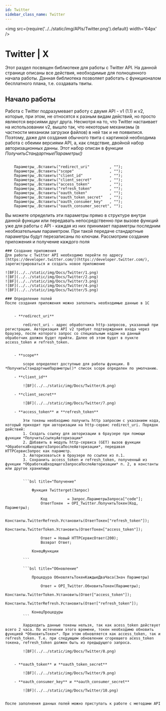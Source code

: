 ```yaml
---
id: Twitter
sidebar_class_name: Twitter
---
```


<img src={require('../../static/img/APIs/Twitter.png').default} width='64px' />

# Twitter | X

Этот раздел посвящен библиотеке для работы с Twitter API. На данной странице описаны все действия, необходимые для полноценного начала работы. Данная библиотека позволяет работать с функционалом бесплатного плана, т.е. создавать твиты. 

## Начало работы

  
Работа с Twitter подразумевает работу с двумя API - v1 (1.1) и v2, которые, при этом, не относятся к разным видам действий, но просто являются версиями друг друга. Несмотря на то, что Twitter настаивает на использовании v2, вышло так, что некоторые механизмы (в частности механизм загрузки файлов) в ней так и не появилися. Поэтому, даже для создания обычного твита с картинкой необходима работа с обеими версиями API, а, как следствие, двойной набор авторизационных данны. Этот набор описан в функции *ПолучитьСтандартныеПараметры()*


```bsl

	Параметры_.Вставить("redirect_uri"         , "");
	Параметры_.Вставить("scope"                , "");
	Параметры_.Вставить("client_id"            , "");
	Параметры_.Вставить("client_secret"        , "");
	Параметры_.Вставить("access_token"         , ""); 
	Параметры_.Вставить("refresh_token"        , ""); 
	Параметры_.Вставить("oauth_token"          , "");
	Параметры_.Вставить("oauth_token_secret"   , "");
	Параметры_.Вставить("oauth_consumer_key"   , "");
	Параметры_.Вставить("oauth_consumer_secret", "");

```

Вы можете определить эти параметры прямо в структуре внутри данной функции или передавать непосредственно при вызове функций уже для работы с API - каждая из них принимает параметры последним необязательным параметром. При такой передаче стандартные параметры будут перезаписаны по ключам. Рассмотрим создание приложения и получение каждого поля


	### Создание приложения
	Для работы с Twitter API необходимо перейти по адресу [https://developer.twitter.com/](https://developer.twitter.com/), зарегистрироваться и создать новое приложение
	
	![BF](../../static/img/Docs/Twitter/1.png)
	![BF](../../static/img/Docs/Twitter/2.png)
	![BF](../../static/img/Docs/Twitter/3.png)
	![BF](../../static/img/Docs/Twitter/4.png)
	![BF](../../static/img/Docs/Twitter/5.png)
	
	### Определение полей
	После создания приложения можно заполнить необходимые данные в 1С
	

		- **redirect_uri**
			
			redirect_uri - адрес обработчика http-запросов, указанный при регистрации. Авторизация API v2 требует подтверждения входа через браузер, после которого запрос со специальным кодом на данный обработчик должен будет прийти. Далее об этом будет в пункте access_token и refresh_token.
			
			
		- **scope**
		
			scope определяет доступные для работы функции. В *ПолучитьСтандартныеПараметры()* список scope определен по умолчанию.
			
		- **client_id**
		
			![BF](../../static/img/Docs/Twitter/6.png)

		- **client_secret**
		
			![BF](../../static/img/Docs/Twitter/7.png)
			
		- **access_token** и **refresh_token**
		
			Эти токены необходимо получить http запросом с указанием кода, который приходит при авторизации на http-сервис redirect_uri. Порядок действий:
			1. Создать ссылку для авторизации в браузере при помощи функции *ПолучитьСсылкуАвторизации*
			2. Добавить в модуль http-сервиса (GET) вызов функции *ОбработкаВходящегоЗапросаПослеАвторизации*, передавая HTTPСервисЗапрос как параметр.
			3. Авторизоваться в браузере по ссылке из п.1.
			3. Сохранить access_token и refresh_token, полученный из функции *ОбработкаВходящегоЗапросаПослеАвторизации* п. 2, в константы или другое хранилище
			
			
			```bsl title="Получение"
			
				Функция Twitterget(Запрос)
					
					Код         = Запрос.ПараметрыЗапроса["code"];	
					ОтветТокен  = OPI_Twitter.ПолучитьТокен(Код, Параметры);
					
					Константы.TwitterRefresh.Установить(ОтветТокен["refresh_token"]);
					Константы.TwitterToken.Установить(ОтветТокен["access_token"]);
					
					Ответ = Новый HTTPСервисОтвет(200);
					Возврат Ответ;
					
				КонецФункции

			```
			
			```bsl title="Обновление"
			
				Процедура ОбновлятьТокенКаждыеДваЧаса(Знач Параметры) 
				
					Ответ = OPI_Twitter.ОбновитьТокен(Параметры);
					Константы.TwitterToken.Установить(Ответ["access_token"]);
					Константы.TwitterRefresh.Установить(Ответ["refresh_token"]);

				КонецПроцедуры
			```
			
			Хардкодить данные токены нельзя, так как acess_token действует всего 2 часа. По истечении этого времени, токен необходимо обновить функцией *ОбновитьТокен*. При этом обновляется как access_token, так и refresh_token. Т.е. при следующем обновлении сгоревшего acess_token токена, refresh_token должен быть из предыдущего запроса. 
			
			![BF](../../static/img/Docs/Twitter/8.png)
			
	
		- **oauth_token** и **oauth_token_secret**
		
			![BF](../../static/img/Docs/Twitter/9.png)
			
		- **oauth_consumer_key** и **oauth_consumer_secret**
		
			![BF](../../static/img/Docs/Twitter/10.png)
			
	
	После заполнения данных полей можно приступать к работе с методами API
		
			
			
